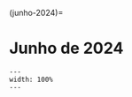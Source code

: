 (junho-2024)=

# Junho de 2024

```{figure} ../imagens/calendario/2024/calendario-2024-06.svg
---
width: 100%
---
```
